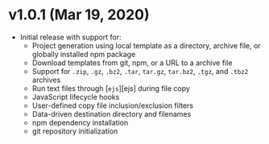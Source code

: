 # v1.0.1 (Mar 19, 2020)

 * Initial release with support for:
   - Project generation using local template as a directory, archive file, or globally installed
     npm package
   - Download templates from git, npm, or a URL to a archive file
   - Support for `.zip`, `.gz`, `.bz2`, `.tar`, `tar.gz`, `tar.bz2`, `.tgz`, and `.tbz2` archives
   - Run text files through [`ejs`][ejs] during file copy
   - JavaScript lifecycle hooks
   - User-defined copy file inclusion/exclusion filters
   - Data-driven destination directory and filenames
   - npm dependency installation
   - git repository initialization
